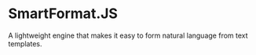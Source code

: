 SmartFormat.JS
==============

A lightweight engine that makes it easy to form natural language from text templates.